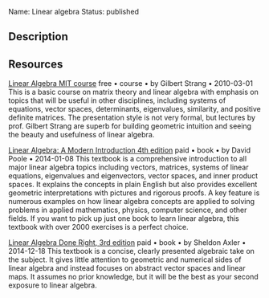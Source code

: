 Name: Linear algebra
Status: published

## Description

## Resources

[Linear Algebra MIT course](https://ocw.mit.edu/courses/18-06-linear-algebra-spring-2010/)
free • course • by Gilbert Strang • 2010-03-01
This is a basic course on matrix theory and linear algebra with emphasis on topics that will be useful in other disciplines, including systems of equations, vector spaces, determinants, eigenvalues, similarity, and positive definite matrices. The presentation style is not very formal, but lectures by prof. Gilbert Strang are superb for building geometric intuition and seeing the beauty and usefulness of linear algebra.

[Linear Algebra: A Modern Introduction 4th edition](https://www.amazon.com/Linear-Algebra-Introduction-David-Poole/dp/1285463242)
paid • book • by David Poole • 2014-01-08
This textbook is a comprehensive introduction to all major linear algebra topics including vectors, matrices, systems of linear equations, eigenvalues and eigenvectors, vector spaces, and inner product spaces. It explains the concepts in plain English but also provides excellent geometric interpretations with pictures and rigorous proofs. A key feature is numerous examples on how linear algebra concepts are applied to solving problems in applied mathematics, physics, computer science, and other fields. If you want to pick up just one book to learn linear algebra, this textbook with over 2000 exercises is a perfect choice.

[Linear Algebra Done Right, 3rd edition](https://link.springer.com/book/10.1007/978-3-319-11080-6)
paid • book • by Sheldon Axler • 2014-12-18
This textbook is a concise, clearly presented algebraic take on the subject. It gives little attention to geometric and numerical sides of linear algebra and instead focuses on abstract vector spaces and linear maps. It assumes no prior knowledge, but it will be the best as your second exposure to linear algebra.
